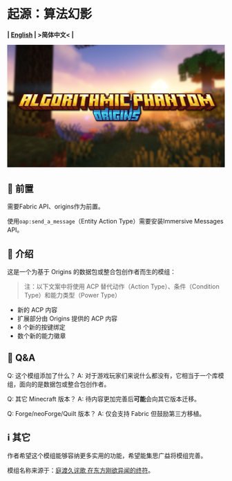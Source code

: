# 起源：算法幻影

**| [English](README.md) | >简体中文< |**

![Banner](oap_title.png)

## 📌 前置

需要Fabric API、origins作为前置。

使用`oap:send_a_message`（Entity Action Type）需要安装Immersive Messages API。

## 📑 介绍

这是一个为基于 Origins 的数据包或整合包创作者而生的模组：

> 注：以下文案中将使用 ACP 替代动作（Action Type）、条件（Condition Type）和能力类型（Power Type）

- 新的 ACP 内容
- 扩展部分由 Origins 提供的 ACP 内容
- 8 个新的按键绑定
- 数个新的能力徽章

## 💭 Q&A

Q: 这个模组添加了什么？
A: 对于游戏玩家们来说什么都没有，它相当于一个库模组，面向的是数据包或整合包创作者。

Q: 其它 Minecraft 版本？
A: 待内容更加完善后**可能**会向其它版本迁移。

Q: Forge/neoForge/Quilt 版本？
A: 仅会支持 Fabric 但鼓励第三方移植。

## ℹ️ 其它

作者希望这个模组能够容纳更多实用的功能，希望能集思广益将模组完善。

模组名称来源于：[庭渡久诧歌 在东方刚欲异闻的终符](https://thbwiki.cc/%E5%BA%AD%E6%B8%A1%E4%B9%85%E4%BE%98%E6%AD%8C)。
